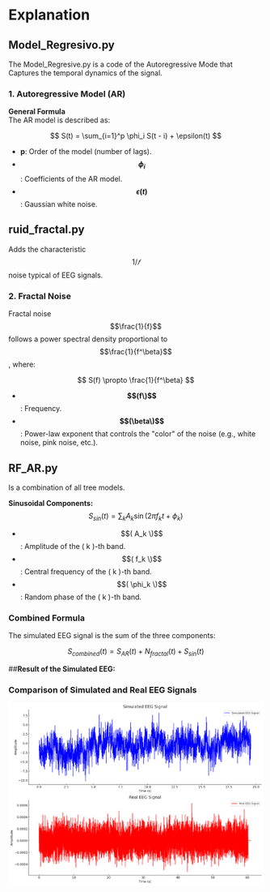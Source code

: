 # Explanation

## **Model_Regresivo.py**
The Model_Regresive.py is a code of the Autoregressive Mode that Captures the temporal dynamics of the signal.

### 1. Autoregressive Model (AR)
**General Formula**  
The AR model is described as:

$$ S(t) = \sum_{i=1}^p \phi_i S(t - i) + \epsilon(t) $$

- **p**: Order of the model (number of lags).  
- **$$\phi_i$$**: Coefficients of the AR model.  
- **$$\epsilon(t)$$**: Gaussian white noise.  

## **ruid_fractal.py**
Adds the characteristic $$1/𝑓$$ noise typical of EEG signals.

### 2. Fractal Noise

Fractal noise $$\frac{1}{f}$$ follows a power spectral density proportional to $$\frac{1}{f^\beta}$$, where:

$$
S(f) \propto \frac{1}{f^\beta}
$$

- **$$(f\)$$**: Frequency.  
- **$$(\beta\)$$**: Power-law exponent that controls the "color" of the noise (e.g., white noise, pink noise, etc.).

## **RF_AR.py**
Is a combination of all tree models. 

 **Sinusoidal Components:**  
   $$S_{sin}(t) = \sum_{k} A_k \sin(2\pi f_k t + \phi_k)$$

   - $$( A_k \)$$: Amplitude of the \( k \)-th band.  
   - $$( f_k \)$$: Central frequency of the \( k \)-th band.  
   - $$( \phi_k \)$$: Random phase of the \( k \)-th band.
     
### Combined Formula

The simulated EEG signal is the sum of the three components:

$$
S_{combined}(t) = S_{AR}(t) + N_{fractal}(t) + S_{sin}(t)
$$


##**Result of the Simulated EEG:**

### Comparison of Simulated and Real EEG Signals

![Comparison of Simulated and Real EEG Signals](images/output.png)



